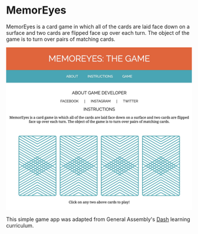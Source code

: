 # MemorEyes

MemorEyes is a card game in which all of the cards are laid face down on a surface and two cards are flipped face up over each turn. The object of the game is to turn over pairs of matching cards.

![MemorEyes](./images/memor-eyes.jpg)

This simple game app was adapted from General Assembly's [Dash](https://dash.generalassemb.ly/) learning curriculum.